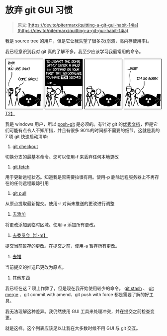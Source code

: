 # 放弃 git GUI 习惯

> 原文:[https://dev.to/pitermarx/quitting-a-git-gui-habit-14ia](https://dev.to/pitermarx/quitting-a-git-gui-habit-14ia)

我是 source tree 的用户，但是它让我失望了很多次(崩溃，高内存使用率)。

我已经意识到我对 git 真的了解不多。我至少应该学习我最常用的命令。

[![](img/2891399c8080d409ffa720bfd94576f1.png)T2】](https://res.cloudinary.com/practicaldev/image/fetch/s--2HgRhIVp--/c_limit%2Cf_auto%2Cfl_progressive%2Cq_auto%2Cw_880/https://blog.pitermarx.com/wp-content/uploads/2020/04/0aYhAWTgPt1Ama_O2.png)

我是 windows 用户，所以 [posh-git](https://github.com/dahlbyk/posh-git) 是必须的。有针对 git 的[优秀文档](https://git-scm.com/docs)，但是它们可能有点令人不知所措，并且有很多 90%的时间都不需要的细节。这就是我的 7 项 git 快速启动清单:

1.  [git checkout](https://git-scm.com/docs/git-checkout)

切换分支的最基本命令。您可以使用-f 来丢弃任何本地更改

1.  [git fetch](https://git-scm.com/docs/git-fetch)

用于更新远程状态。知道我是否需要拉很有用。使用-p 删除远程服务器上不再存在的任何远程跟踪引用

1.  [git pull](https://git-scm.com/docs/git-pull)

从原点提取最新提交。使用-r 对尚未推送的更改进行调整

1.  [去添加](https://git-scm.com/docs/git-add)

将更改添加到临时区域。使用-a 添加所有更改。

1.  [去委员会【t1-m】](https://git-scm.com/docs/git-commit)

提交当前暂存的更改。在提交之前，使用-a 暂存所有更改。

1.  [去推](https://git-scm.com/docs/git-push)

当前提交的推送已更改为原点。

1.  其他东西

我已经在这 7 项上作弊了，但是现在我开始使用较少的命令。 [git stash](https://git-scm.com/docs/git-stash) 、 [git merge](https://git-scm.com/docs/git-merge) 、git commit with amend、git push with force 都是需要了解的好工具。

我无法理解这种差异。我仍然使用 GUI 工具来处理冲突，并在提交之前检查变更。

就是这样。这个列表应该足以让我在大多数时候不用 GUI 与 git 交互。